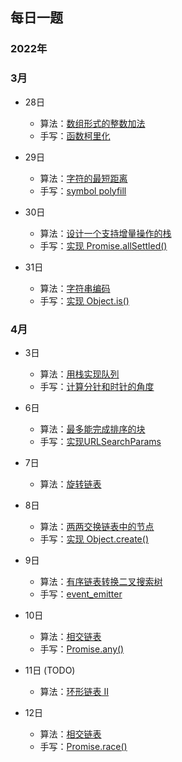## 每日一题

### 2022年

### 3月
- 28日 
  - 算法：[数组形式的整数加法](./algorithm/leet_code_989.ts)
  - 手写：[函数柯里化](./js/function_curry.js)

- 29日 
  - 算法：[字符的最短距离](./algorithm/leet_code_821.ts)
  - 手写：[symbol polyfill](./js/symbol_polyfill.js)

- 30日 
  - 算法：[设计一个支持增量操作的栈](./algorithm/leet_code_1381.ts)
  - 手写：[实现 Promise.allSettled()](./js/promise_allSettled.js)

- 31日 
  - 算法：[字符串编码](./algorithm/leet_code_394.ts)
  - 手写：[实现 Object.is()](./js/object_is.js)

### 4月
- 3日 
  - 算法：[用栈实现队列](./algorithm/leet_code_232.ts)
  - 手写：[计算分针和时针的角度](./js/hours_minutes_angle.js)

- 6日 
  - 算法：[最多能完成排序的块](./algorithm/leet_code_768.ts)
  - 手写：[实现URLSearchParams](./js/URL_search_params.js)

- 7日 
  - 算法：[旋转链表](./algorithm/leet_code_61.ts)

- 8日 
  - 算法：[两两交换链表中的节点](./algorithm/leet_code_24.ts)
  - 手写：[实现 Object.create()](./js/object_create.js)

- 9日 
  - 算法：[有序链表转换二叉搜索树](./algorithm/leet_code_109.ts)
  - 手写：[event_emitter](./js/event_emitter.js)

- 10日 
  - 算法：[相交链表](./algorithm/leet_code_160.ts)
  - 手写：[Promise.any()](./js/promise_any.js)

- 11日 (TODO) 
  - 算法：[环形链表 II](./algorithm/leet_code_142.ts)

- 12日 
  - 算法：[相交链表](./algorithm/leet_code_160.ts)
  - 手写：[Promise.race()](./js/promise_race.js)